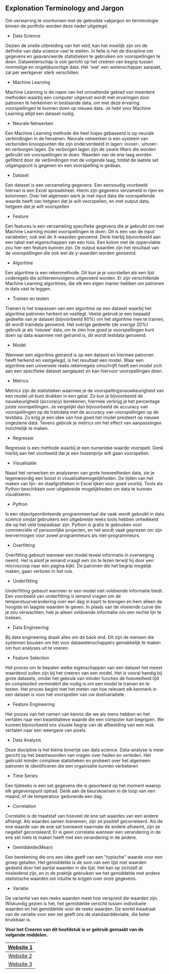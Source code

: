 ## Explonation Terminology and Jargon

Om verwarring te voorkomen met de gebruikte vakjargon en terminologie binnen de portfolio worden deze nader uitgelegd.




* Data Science

Gezien de snelle uitbreiding van het veld, kan het moeilijk zijn om de definitie van data science vast te stellen. In feite is het de discipline om gegevens en geavanceerde statistieken te gebruiken om voorspellingen te doen. Datawetenschap is ook gericht op het creëren van begrip tussen rommelige en ongelijksoortige data. Het 'wat' een wetenschapper aanpakt, zal per werkgever sterk verschillen.


* Machine Learning

Machine Learning is de naam van het omvattende gebied van meerdere methoden waarbij een computer uitgerust wordt met ervaringen door patronen te herkennen in bestaande data, om met deze ervaring voorspellingen te kunnen doen op nieuwe data. Je hebt voor Machine Learning altijd een dataset nodig.

* Neurale Netwerken

Een Machine Learning methode die heel losjes gebaseerd is op neurale verbindingen in de hersenen. Neurale netwerken is een systeem van verbonden knooppunten die zijn onderverdeeld in lagen: invoer-, uitvoer- en verborgen lagen. De verborgen lagen zijn de zware lifters die worden gebruikt om voorspellingen te doen. Waarden van de ene laag worden gefilterd door de verbindingen met de volgende laag, totdat de laatste set uitgangspunt is gegeven en een voorspelling is gedaan.

* Dataset

Een dataset is een verzameling gegevens. Een eenvoudig voorbeeld hiervan is een Excel spreadsheet. Hierin zijn gegevens verzameld in rijen en kolommen. Over het algemeen werk je met input data die voorspellende waarde heeft van hetgeen dat je wilt voorspellen, en met output data, hetgeen dat je wilt voorspellen

* Feature

Een features is een verzameling specifieke gegevens die je gebruikt om met Machine Learning model voorspellingen te doen. Dit is een van de input variabelen, ook wel de X-waarden genoemd. Denk hierbij bijvoorbeeld aan een tabel met eigenschappen van een huis. Een kolom met de oppervlakte zou hier een feature kunnen zijn. De output waarden zijn het resultaat van de voorspellingen die ook wel de y-waarden worden genoemd.

* Algortime

Een algoritme is een rekenmethode. Dit kun je je voorstellen als een lijst coderegels die achtereenvolgens uitgevoerd worden. Er zijn verschillende Machine Learning algoritmes, die elk een eigen manier hebben om patronen in data vast te leggen.

* Trainen en testen

Trainen is het toepassen van een algoritme op een dataset waarbij het algoritme patronen herkent en vastlegt. Veelal gebruik je een bepaald gedeelte van je dataset (bijvoorbeeld 80%) om het algoritme mee te trainen, dit wordt traindata genoemd. Het overige gedeelte (de overige 20%) gebruik je als ‘nieuwe’ data, om te zien hoe goed je voorspellingen kunt doen op data waarmee niet getraind is, dit wordt testdata genoemd.

* Model

Wanneer een algoritme getraind is op een dataset en hiermee patronen heeft herkend en vastgelegd, is het resultaat een model. Waar een algoritme een universele reeks rekenregels omschrijft heeft een model zich aan een specifieke dataset aangepast en kan hiervoor voorspellingen doen.

* Metrics

Metrics zijn de statistieken waarmee je de voorspellingsnauwkeurigheid van een model uit kunt drukken in een getal. Zo kun je bijvoorbeeld de nauwkeurigheid (accuracy) berekenen, hiermee verkrijg je het percentage juiste voorspellingen. Je vergelijkt dan bijvoorbeeld de accuracy van voorspellingen op de traindata met de accuracy van voorspellingen op de testdata. Zo krijg je een idee van hoe goed het model presteert op nieuwe ongeziene data. Tevens gebruik je metrics om het effect van aanpassingen inzichtelijk te maken.

* Regressie

Regressie is een methode waarbij je een numerieke waarde voorspelt. Denk hierbij aan het voorbeeld dat je een huizenprijs wilt gaan voorspellen.

* Visualisatie

Naast het verwerken en analyseren van grote hoeveelheden data, zie je tegenwoordig een boost in visualisatiemogelijkheden. De tijden van het maken van lijn- en staafgrafieken in Excel lijken voor goed voorbij. Tools als Python beschikken over uitgebreide mogelijkheden om data te kunnen visualiseren.

* Python

Is een objectgeoriënteerde programmeertaal die vaak wordt gebruikt in data science omdat gebruikers een uitgebreide reeks tools hebben ontwikkeld die op het veld toepasbaar zijn. Python is gratis te gebruiken voor commerciële of persoonlijke projecten, en het wordt vaak geprezen om zijn leervermogen voor zowel programmeurs als niet-programmeurs.

* Overfitting

Overfitting gebeurt wanneer een model teveel informatie in overweging neemt. Het is alsof je iemand vraagt een zin te lezen terwijl hij door een microscoop naar een pagina kijkt. De patronen die het begrip mogelijk maken, gaan verloren in het ruis.

* Underfitting

Underfitting gebeurt wanneer er een model niet voldoende informatie biedt. Een voorbeeld van underfitting is iemand vragen om de temperatuurverandering over een dag in kaart te brengen en hem alleen de hoogste en laagste waarden te geven. In plaats van de vloeiende curve die je zou verwachten, heb je alleen voldoende informatie om een rechte lijn te trekken.

* Data Engineering

Bij data engineering draait alles om de back end. Dit zijn de mensen die systemen bouwen om het voor datawetenschappers gemakkelijk te maken om hun analyses uit te voeren.

* Feature Selection

Het proces om te bepalen welke eigenschappen van een dataset het meest waardevol zullen zijn bij het creeren van een model. Het is vooral handig bij grote datasets, omdat het gebruik van minder functies de hoeveelheid tijd en complexiteit vermindert die nodig is om een model te trainen en te testen. Het proces begint met het meten van hoe relevant elk kenmerk in een dataset is voor het voorspellen van uw doelvariabele.

* Feature Engineering

Het proces van het nemen van kennis die we als mens hebben en het vertalen naar een kwantitatieve waarde die een computer kan begrijpen. We kunnen bijvoorbeeld ons visuele begrip van de afbeelding van een mok vertalen naar een weergave van pixels.


* Data Analysis

Deze discipline is het kleine broertje van data science. Data-analyse is meer gericht op het beantwoorden van vragen over heden en verleden. Het gebruikt minder complexe statistieken en probeert over het algemeen patronen te identificeren die een organisatie kunnen verbeteren

* Time Series

Een tijdreeks is een set gegevens die is gesorteerd op het moment waarop elk gegevenspunt optrad. Denk aan de beurskoersen in de loop van een maand, of de temperatuur gedurende een dag.

 * Correlation
 
Correlatie is de maatstaf van hoeveel de ene set waardes van een andere afhangt. Als waardes samen toenemen, zijn ze positief gecorreleerd. Als de ene waarde van de ene set toeneemt naarmate de andere afneemt, zijn ze negatief gecorreleerd. Er is geen correlatie wanneer een verandering in de ene set niets te maken heeft met een verandering in de andere.

* Gemiddelde(Mean)

Een berekening die ons een idee geeft van een "typische" waarde voor een groep getallen. Het gemiddelde is de som van een lijst met waarden gedeeld door het aantal waarden in die lijst. Het kan op zichzelf al misleidend zijn, en in de praktijk gebruiken we het gemiddelde met andere statistische waarden om intuïtie te krijgen over onze gegevens.

* Variatie

De variantie van een reeks waarden meet hoe verspreid die waarden zijn. Wiskundig gezien is het, het gemiddelde verschil tussen individuele waarden en het gemiddelde voor de reeks waarden. De wortel kwadraat van de variatie voor een set geeft ons de standaarddeviatie, die beter bruikbaar is.


 

**Voor het Creeren van dit hoofdstuk is er gebruik gemaakt van de volgende middelen.**

| [Website 1](https://pythoncursus.nl/machine-learning-begrippen-termen/)|
|:---------:|
| [Website 2](https://www.springboard.com/blog/data-science-terms/#:~:text=At%20its%20essence%2C%20data%20science,%2C%20data%20mining%2C%20and%20programming.)|
| [Website 3](https://www.dataquest.io/blog/data-science-glossary/)|
 



















